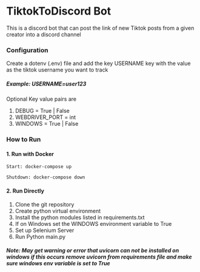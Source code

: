 # TiktokToDiscord Bot

This is a discord bot that can post the link of new Tiktok posts from a given creator into a discord channel

###  Configuration

Create a dotenv (.env) file and add the key USERNAME key with the value as the tiktok username you want to track

##### Example: USERNAME=user123

Optional Key value pairs are
1. DEBUG = True | False
2. WEBDRIVER_PORT = int
3. WINDOWS = True | False

### How to Run

#### 1. Run with Docker
    Start: docker-compose up
    
    Shutdown: docker-compose down

#### 2. Run Directly
1. Clone the git repository
2. Create python virtual environment
3. Install the python modules listed in requirements.txt
4. If on Windows set the WINDOWS environment variable  to True
5. Set up Selenium Server
6. Run Python main.py

##### Note: May get warning or error that uvicorn can not be installed on windows if this occurs remove uvicorn from requirements file and make sure windows env variable is set to True 
